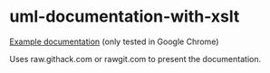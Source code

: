 # uml-documentation-with-xslt

[Example documentation](https://rawcdn.githack.com/eidjord/uml-documentation-with-xslt/master/Documentation/fint-documentation.xml) (only tested in Google Chrome)

Uses raw.githack.com or rawgit.com to present the documentation.
